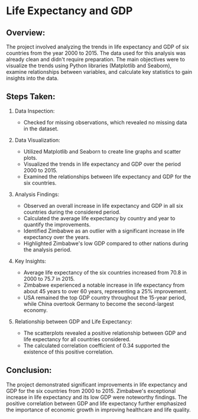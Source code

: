# Life Expectancy and GDP
## Overview:
The project involved analyzing the trends in life expectancy and GDP of six countries from the year 2000 to 2015. The data used for this analysis was already clean and didn't require preparation. The main objectives were to visualize the trends using Python libraries (Matplotlib and Seaborn), examine relationships between variables, and calculate key statistics to gain insights into the data.

## Steps Taken:

1. Data Inspection:
    - Checked for missing observations, which revealed no missing data in the dataset.

2. Data Visualization:
    - Utilized Matplotlib and Seaborn to create line graphs and scatter plots.
    - Visualized the trends in life expectancy and GDP over the period 2000 to 2015.
    - Examined the relationships between life expectancy and GDP for the six countries.

3. Analysis Findings:
    - Observed an overall increase in life expectancy and GDP in all six countries during the considered period.
    - Calculated the average life expectancy by country and year to quantify the improvements.
    - Identified Zimbabwe as an outlier with a significant increase in life expectancy over the years.
    - Highlighted Zimbabwe's low GDP compared to other nations during the analysis period.

4. Key Insights:
    - Average life expectancy of the six countries increased from 70.8 in 2000 to 75.7 in 2015.
    - Zimbabwe experienced a notable increase in life expectancy from about 45 years to over 60 years, representing a 25% improvement.
    - USA remained the top GDP country throughout the 15-year period, while China overtook Germany to become the second-largest economy.

5. Relationship between GDP and Life Expectancy:
    - The scatterplots revealed a positive relationship between GDP and life expectancy for all countries considered.
    - The calculated correlation coefficient of 0.34 supported the existence of this positive correlation.

## Conclusion:
The project demonstrated significant improvements in life expectancy and GDP for the six countries from 2000 to 2015. Zimbabwe's exceptional increase in life expectancy and its low GDP were noteworthy findings. The positive correlation between GDP and life expectancy further emphasized the importance of economic growth in improving healthcare and life quality.
